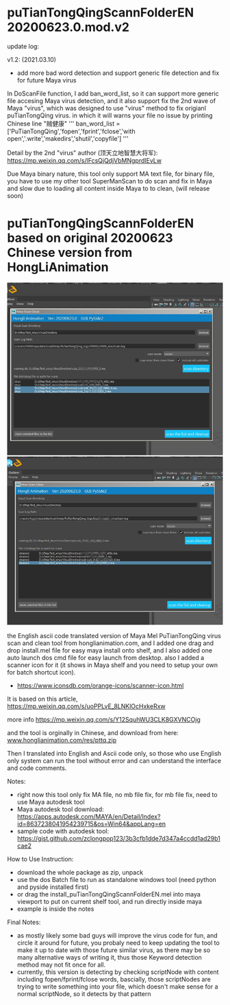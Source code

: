 # puTianTongQingScannFolderEN 20200623.0.mod.v2

update log:

v1.2: (2021.03.10)
  * add more bad word detection and support generic file detection and fix for future Maya virus

In DoScanFile function, I add ban_word_list, so it can support more generic file accesing Maya virus detection, and it also support fix the 2nd wave of Maya "virus", which was designed to use "virus" method to fix origianl puTianTongQing virus. in which it will warns your file no issue by printing Chinese line "贼健康"
'''
ban_word_list = ['PuTianTongQing','fopen','fprint','fclose','with open','.write','makedirs','shutil','copyfile']
'''

Detail by the 2nd "virus" author (顶天立地智慧大将军): https://mp.weixin.qq.com/s/lFcsQjQdjVbMNgprdIEvLw

Due Maya binary nature, this tool only support MA text file, for binary file, you have to use my other tool SuperManScan to do scan and fix in Maya and slow due to loading all content inside Maya to to clean, (will release soon)

# puTianTongQingScannFolderEN based on original 20200623 Chinese version from HongLiAnimation

![puTianTongQingScannFolderEN_20200623_1.JPG](notes/puTianTongQingScannFolderEN_20200623_1.JPG?raw=true)
![puTianTongQingScannFolderEN_20200623_2.JPG](notes/puTianTongQingScannFolderEN_20200623_2.JPG?raw=true)

the English ascii code translated version of Maya Mel PuTianTongQing virus scan and clean tool from honglianimation.com, 
and I added one drag and drop install.mel file for easy maya install onto shelf, and I also added one auto launch dos cmd file for easy launch from desktop. 
also I added a scanner icon for it (it shows in Maya shelf and you need to setup your own for batch shortcut icon). 
  * https://www.iconsdb.com/orange-icons/scanner-icon.html

It is based on this article, 
https://mp.weixin.qq.com/s/uoPPLvE_8LNKlOcHxkeRxw

more info
https://mp.weixin.qq.com/s/Y12SquhWU3CLK8GXVNCOjg

and the tool is orginally in Chinese, and download from here:
www.honglianimation.com/res/pttq.zip

Then I translated into English and Ascii code only, so those who use English only system can run the tool without error and can understand the interface and code comments.

Notes:
  * right now this tool only fix MA file, no mb file fix, for mb file fix, need to use Maya autodesk tool
  * Maya autodesk tool download: https://apps.autodesk.com/MAYA/en/Detail/Index?id=8637238041954239715&os=Win64&appLang=en
  * sample code with autodesk tool: https://gist.github.com/zclongpop123/3b3cfb1dde7d347a4ccdd1ad29b1cae2

How to Use Instruction:
  * download the whole package as zip, unpack
  * use the dos Batch file to run as standalone windows tool (need python and pyside installed first)
  * or drag the install_puTianTongQingScannFolderEN.mel into maya viewport to put on current shelf tool, and run directly inside maya
  * example is inside the notes
  
Final Notes:
  * as mostly likely some bad guys will improve the virus code for fun, and circle it around for future, you probaly need to keep updating the tool to make it up to date with those future similar virus, as there may be so many alternative ways of writing it, thus those Keyword detection method may not fit once for all.
  * currently, this version is detecting by checking scriptNode with content including fopen/fprint/fclose words, bascially, those scriptNodes are trying to write something into your file, which doesn't make sense for a normal scriptNode, so it detects by that pattern

